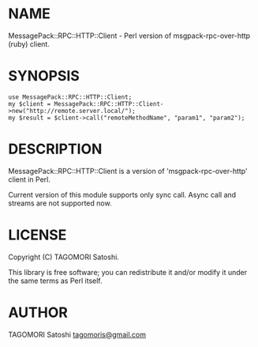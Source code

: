 # NAME

MessagePack::RPC::HTTP::Client - Perl version of msgpack-rpc-over-http (ruby) client.

# SYNOPSIS

    use MessagePack::RPC::HTTP::Client;
    my $client = MessagePack::RPC::HTTP::Client->new("http://remote.server.local/");
    my $result = $client->call("remoteMethodName", "param1", "param2");

# DESCRIPTION

MessagePack::RPC::HTTP::Client is a version of 'msgpack-rpc-over-http' client in Perl.

Current version of this module supports only sync call. Async call and streams are not supported now.

# LICENSE

Copyright (C) TAGOMORI Satoshi.

This library is free software; you can redistribute it and/or modify
it under the same terms as Perl itself.

# AUTHOR

TAGOMORI Satoshi <tagomoris@gmail.com>
